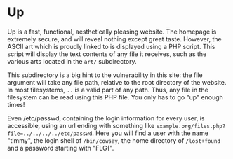 # Up

Up is a fast, functional, aesthetically pleasing website. The homepage is extremely secure, and will reveal nothing except great taste. However, the ASCII art which is proudly linked to is displayed using a PHP script. This script will display the text contents of any file it receives, such as the various arts located in the ```art/``` subdirectory.

This subdirectory is a big hint to the vulnerability in this site: the file argument will take any file path, relative to the root directory of the website. In most filesystems, ```..``` is a valid part of any path. Thus, any file in the filesystem can be read using this PHP file. You only has to go "up" enough times!


Even /etc/passwd, containing the login information for every user, is accessible, using an url ending with something like ```example.org/files.php?file=../../../../etc/passwd```. Here you will find a user with the name "timmy", the login shell of ```/bin/cowsay```, the home directory of ```/lost+found``` and a password starting with "FLG{".

